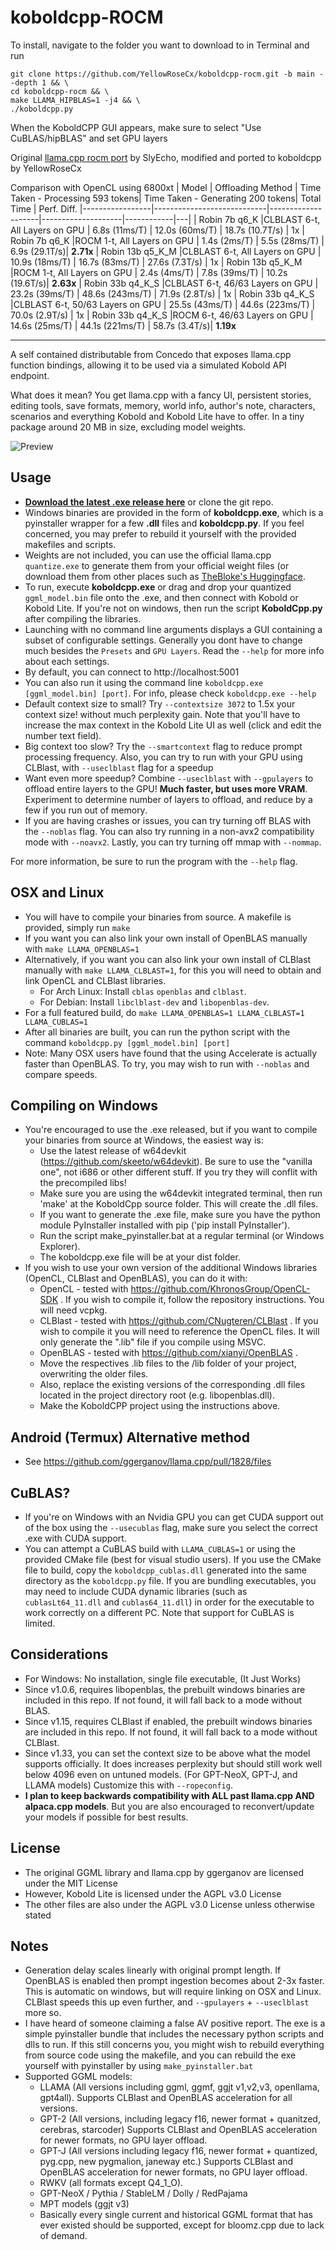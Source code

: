 # koboldcpp-ROCM

To install, navigate to the folder you want to download to in Terminal and run
```
git clone https://github.com/YellowRoseCx/koboldcpp-rocm.git -b main --depth 1 && \
cd koboldcpp-rocm && \
make LLAMA_HIPBLAS=1 -j4 && \
./koboldcpp.py
```
When the KoboldCPP GUI appears, make sure to select "Use CuBLAS/hipBLAS" and set GPU layers 

Original [llama.cpp rocm port](https://github.com/ggerganov/llama.cpp/pull/1087) by SlyEcho, modified and ported to koboldcpp by YellowRoseCx

Comparison with OpenCL using 6800xt
| Model | Offloading Method | Time Taken - Processing 593 tokens| Time Taken - Generating 200 tokens| Total Time | Perf. Diff.
|-----------------|----------------------------|--------------------|--------------------|------------|---|
| Robin 7b q6_K |CLBLAST 6-t, All Layers on GPU | 6.8s (11ms/T) | 12.0s (60ms/T)  | 18.7s (10.7T/s) | 1x
| Robin 7b q6_K |ROCM 1-t, All Layers on GPU   | 1.4s (2ms/T) | 5.5s (28ms/T)   | 6.9s (29.1T/s)| **2.71x**
| Robin 13b q5_K_M |CLBLAST 6-t, All Layers on GPU | 10.9s (18ms/T) | 16.7s (83ms/T)  | 27.6s (7.3T/s) | 1x
| Robin 13b q5_K_M |ROCM 1-t, All Layers on GPU   | 2.4s (4ms/T) | 7.8s (39ms/T)   | 10.2s (19.6T/s)| **2.63x**
| Robin 33b q4_K_S |CLBLAST 6-t, 46/63 Layers on GPU | 23.2s (39ms/T) | 48.6s (243ms/T)  | 71.9s (2.8T/s) | 1x
| Robin 33b q4_K_S |CLBLAST 6-t, 50/63 Layers on GPU | 25.5s (43ms/T) | 44.6s (223ms/T)  | 70.0s (2.9T/s) | 1x
| Robin 33b q4_K_S |ROCM 6-t, 46/63 Layers on GPU   | 14.6s (25ms/T) | 44.1s (221ms/T)   | 58.7s (3.4T/s)| **1.19x**

--------
A self contained distributable from Concedo that exposes llama.cpp function bindings, allowing it to be used via a simulated Kobold API endpoint.

What does it mean? You get llama.cpp with a fancy UI, persistent stories, editing tools, save formats, memory, world info, author's note, characters, scenarios and everything Kobold and Kobold Lite have to offer. In a tiny package around 20 MB in size, excluding model weights.

![Preview](media/preview.png)

## Usage
- **[Download the latest .exe release here](https://github.com/LostRuins/koboldcpp/releases/latest)** or clone the git repo.
- Windows binaries are provided in the form of **koboldcpp.exe**, which is a pyinstaller wrapper for a few **.dll** files and **koboldcpp.py**. If you feel concerned, you may prefer to rebuild it yourself with the provided makefiles and scripts.
- Weights are not included, you can use the official llama.cpp `quantize.exe` to generate them from your official weight files (or download them from other places such as [TheBloke's Huggingface](https://huggingface.co/TheBloke).
- To run, execute **koboldcpp.exe** or drag and drop your quantized `ggml_model.bin` file onto the .exe, and then connect with Kobold or Kobold Lite. If you're not on windows, then run the script **KoboldCpp.py** after compiling the libraries.
- Launching with no command line arguments displays a GUI containing a subset of configurable settings. Generally you dont have to change much besides the `Presets` and `GPU Layers`. Read the `--help` for more info about each settings.
- By default, you can connect to http://localhost:5001
- You can also run it using the command line `koboldcpp.exe [ggml_model.bin] [port]`. For info, please check `koboldcpp.exe --help`
- Default context size to small? Try `--contextsize 3072` to 1.5x your context size! without much perplexity gain. Note that you'll have to increase the max context in the Kobold Lite UI as well (click and edit the number text field).
- Big context too slow? Try the `--smartcontext` flag to reduce prompt processing frequency. Also, you can try to run with your GPU using CLBlast, with `--useclblast` flag for a speedup
- Want even more speedup? Combine `--useclblast` with `--gpulayers` to offload entire layers to the GPU! **Much faster, but uses more VRAM**. Experiment to determine number of layers to offload, and reduce by a few if you run out of memory.
- If you are having crashes or issues, you can try turning off BLAS with the `--noblas` flag. You can also try running in a non-avx2 compatibility mode with `--noavx2`. Lastly, you can try turning off mmap with `--nommap`.

For more information, be sure to run the program with the `--help` flag.

## OSX and Linux
- You will have to compile your binaries from source. A makefile is provided, simply run `make`
- If you want you can also link your own install of OpenBLAS manually with `make LLAMA_OPENBLAS=1`
- Alternatively, if you want you can also link your own install of CLBlast manually with `make LLAMA_CLBLAST=1`, for this you will need to obtain and link OpenCL and CLBlast libraries.
  - For Arch Linux: Install `cblas` `openblas` and `clblast`.
  - For Debian: Install `libclblast-dev` and `libopenblas-dev`.
- For a full featured build, do `make LLAMA_OPENBLAS=1 LLAMA_CLBLAST=1 LLAMA_CUBLAS=1`
- After all binaries are built, you can run the python script with the command `koboldcpp.py [ggml_model.bin] [port]`
- Note: Many OSX users have found that the using Accelerate is actually faster than OpenBLAS. To try, you may wish to run with `--noblas` and compare speeds.

## Compiling on Windows
- You're encouraged to use the .exe released, but if you want to compile your binaries from source at Windows, the easiest way is:
  - Use the latest release of w64devkit (https://github.com/skeeto/w64devkit). Be sure to use the "vanilla one", not i686 or other different stuff. If you try they will conflit with the precompiled libs!
  - Make sure you are using the w64devkit integrated terminal, then run 'make' at the KoboldCpp source folder. This will create the .dll files.
  - If you want to generate the .exe file, make sure you have the python module PyInstaller installed with pip ('pip install PyInstaller').
  - Run the script make_pyinstaller.bat at a regular terminal (or Windows Explorer).
  - The koboldcpp.exe file will be at your dist folder.
- If you wish to use your own version of the additional Windows libraries (OpenCL, CLBlast and OpenBLAS), you can do it with:
  - OpenCL - tested with https://github.com/KhronosGroup/OpenCL-SDK . If you wish to compile it, follow the repository instructions. You will need vcpkg.
  - CLBlast - tested with https://github.com/CNugteren/CLBlast . If you wish to compile it you will need to reference the OpenCL files. It will only generate the ".lib" file if you compile using MSVC.
  - OpenBLAS - tested with https://github.com/xianyi/OpenBLAS .
  - Move the respectives .lib files to the /lib folder of your project, overwriting the older files.
  - Also, replace the existing versions of the corresponding .dll files located in the project directory root (e.g. libopenblas.dll).
  - Make the KoboldCPP project using the instructions above.

## Android (Termux) Alternative method
- See https://github.com/ggerganov/llama.cpp/pull/1828/files

## CuBLAS?
- If you're on Windows with an Nvidia GPU you can get CUDA support out of the box using the `--usecublas` flag, make sure you select the correct .exe with CUDA support.
- You can attempt a CuBLAS build with `LLAMA_CUBLAS=1` or using the provided CMake file (best for visual studio users). If you use the CMake file to build, copy the `koboldcpp_cublas.dll` generated into the same directory as the `koboldcpp.py` file. If you are bundling executables, you may need to include CUDA dynamic libraries (such as `cublasLt64_11.dll` and `cublas64_11.dll`) in order for the executable to work correctly on a different PC. Note that support for CuBLAS is limited.

## Considerations
- For Windows: No installation, single file executable, (It Just Works)
- Since v1.0.6, requires libopenblas, the prebuilt windows binaries are included in this repo. If not found, it will fall back to a mode without BLAS.
- Since v1.15, requires CLBlast if enabled, the prebuilt windows binaries are included in this repo. If not found, it will fall back to a mode without CLBlast.
- Since v1.33, you can set the context size to be above what the model supports officially. It does increases perplexity but should still work well below 4096 even on untuned models. (For GPT-NeoX, GPT-J, and LLAMA models) Customize this with `--ropeconfig`.
- **I plan to keep backwards compatibility with ALL past llama.cpp AND alpaca.cpp models**. But you are also encouraged to reconvert/update your models if possible for best results.

## License
- The original GGML library and llama.cpp by ggerganov are licensed under the MIT License
- However, Kobold Lite is licensed under the AGPL v3.0 License
- The other files are also under the AGPL v3.0 License unless otherwise stated

## Notes
- Generation delay scales linearly with original prompt length. If OpenBLAS is enabled then prompt ingestion becomes about 2-3x faster. This is automatic on windows, but will require linking on OSX and Linux. CLBlast speeds this up even further, and `--gpulayers` + `--useclblast` more so.
- I have heard of someone claiming a false AV positive report. The exe is a simple pyinstaller bundle that includes the necessary python scripts and dlls to run. If this still concerns you, you might wish to rebuild everything from source code using the makefile, and you can rebuild the exe yourself with pyinstaller by using `make_pyinstaller.bat`
- Supported GGML models:
  - LLAMA (All versions including ggml, ggmf, ggjt v1,v2,v3, openllama, gpt4all). Supports CLBlast and OpenBLAS acceleration for all versions.
  - GPT-2 (All versions, including legacy f16, newer format + quanitzed, cerebras, starcoder) Supports CLBlast and OpenBLAS acceleration for newer formats, no GPU layer offload.
  - GPT-J (All versions including legacy f16, newer format + quantized, pyg.cpp, new pygmalion, janeway etc.) Supports CLBlast and OpenBLAS acceleration for newer formats, no GPU layer offload.
  - RWKV (all formats except Q4_1_O).
  - GPT-NeoX / Pythia / StableLM / Dolly / RedPajama
  - MPT models (ggjt v3)
  - Basically every single current and historical GGML format that has ever existed should be supported, except for bloomz.cpp due to lack of demand.
